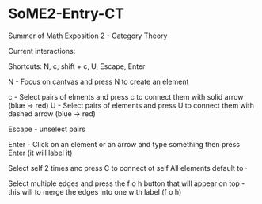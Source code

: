 # SoME2-Entry-CT

Summer of Math Exposition 2 - Category Theory

Current interactions:

Shortcuts: N, c, shift + c, U, Escape, Enter

N - Focus on cantvas and press N to create an element

c - Select pairs of elments and press c to connect them with solid arrow (blue -> red)
U - Select pairs of elements and press U to connect them with dashed arrow (blue -> red)

Escape - unselect pairs

Enter - Click on an element or an arrow and type something then press Enter (it will label it)

Select self 2 times anc press C to connect ot self
All elements default to ·


Select multiple edges and press the f o h button that will appear on top - this will to merge the edges into one with label (f o h)
